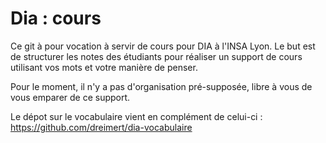 # Dia : cours

Ce git à pour vocation à servir de cours pour DIA à l'INSA Lyon. Le but est de structurer les notes des étudiants pour réaliser un support de cours utilisant vos mots et votre manière de penser.

Pour le moment, il n'y a pas d'organisation pré-supposée, libre à vous de vous emparer de ce support.

Le dépot sur le vocabulaire vient en complément de celui-ci : https://github.com/dreimert/dia-vocabulaire
